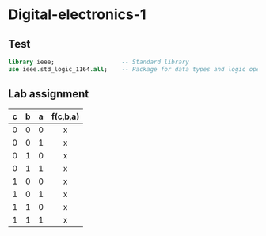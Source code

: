 # Digital-electronics-1

## Test

```vhdl
library ieee;                   -- Standard library
use ieee.std_logic_1164.all;    -- Package for data types and logic operations
```

## Lab assignment

| **c** | **b** |**a** | **f(c,b,a)** |
| :-: | :-: | :-: | :-: |
| 0 | 0 | 0 | x |
| 0 | 0 | 1 | x |
| 0 | 1 | 0 | x |
| 0 | 1 | 1 | x |
| 1 | 0 | 0 | x |
| 1 | 0 | 1 | x |
| 1 | 1 | 0 | x |
| 1 | 1 | 1 | x |